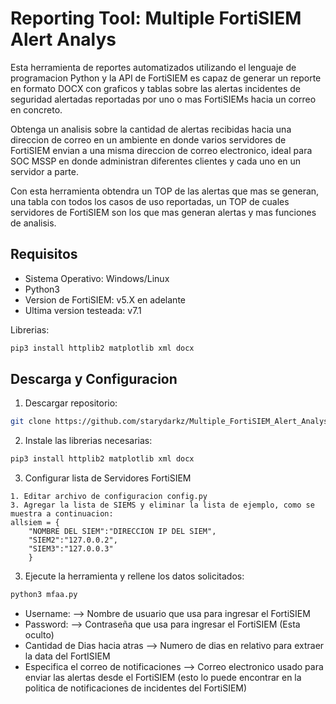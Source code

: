 # Reporting Tool: Multiple FortiSIEM Alert Analys

Esta herramienta de reportes automatizados utilizando el lenguaje de programacion Python y la API de FortiSIEM es capaz de generar un reporte en formato DOCX con graficos y tablas sobre las alertas incidentes de seguridad alertadas reportadas por uno o mas FortiSIEMs hacia un correo en concreto.

Obtenga un analisis sobre la cantidad de alertas recibidas hacia una direccion de correo en un ambiente en donde varios servidores de FortiSIEM envian a una misma direccion de correo electronico, ideal para SOC MSSP en donde administran diferentes clientes y cada uno en un servidor a parte.

Con esta herramienta obtendra un TOP de las alertas que mas se generan, una tabla con todos los casos de uso reportadas, un TOP de cuales servidores de FortiSIEM son los que mas generan alertas y mas funciones de analisis.


## Requisitos
- Sistema Operativo: Windows/Linux
- Python3
- Version de FortiSIEM: v5.X en adelante
- Ultima version testeada: v7.1 

Librerias:
```bash
pip3 install httplib2 matplotlib xml docx
```
## Descarga y Configuracion

1. Descargar repositorio:

```bash
git clone https://github.com/starydarkz/Multiple_FortiSIEM_Alert_Analys.git
```
2. Instale las librerias necesarias:
```bash
pip3 install httplib2 matplotlib xml docx
```
3. Configurar lista de Servidores FortiSIEM
```
1. Editar archivo de configuracion config.py
3. Agregar la lista de SIEMS y eliminar la lista de ejemplo, como se muestra a continuacion:
allsiem = {
    "NOMBRE DEL SIEM":"DIRECCION IP DEL SIEM", 
    "SIEM2":"127.0.0.2", 
    "SIEM3":"127.0.0.3"
    }
```

3. Ejecute la herramienta y rellene los datos solicitados:
```bash
python3 mfaa.py
```
- Username: --> Nombre de usuario que usa para ingresar el FortiSIEM
- Password: --> Contraseña que usa para ingresar el FortiSIEM (Esta oculto)
- Cantidad de Dias hacia atras --> Numero de dias en relativo para extraer la data del FortISIEM
- Especifica el correo de notificaciones --> Correo electronico usado para enviar las alertas desde el FortiSIEM (esto lo puede encontrar en la politica de notificaciones de incidentes del FortiSIEM)